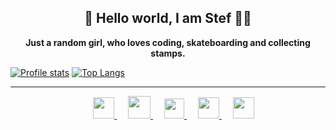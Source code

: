 <h2 align="center">👋 Hello world, I am Stef 👩‍💻</h2>

<p align="center">
  <strong>Just a random girl, who loves coding, skateboarding and collecting stamps.</strong>
</p>

[![Profile stats](https://github-readme-stats.vercel.app/api?username=ksteflovic&show_icons=true&layout=compact&theme=slateorange)](https://github.com/pajka-js)
[![Top Langs](https://github-readme-stats.vercel.app/api/top-langs/?username=ksteflovic&layout=compact&theme=slateorange)](https://github.com/pajka-js/github-readme-stats)

---

<p align="center">
  &emsp;
  <a href="mailto: k.steflovic@gmail.com">
    <img src="https://img.icons8.com/plasticine/100/000000/email.png" width="34px"/>
  </a>
  &emsp;
  <a href="https://twitter.com/st3fina">
    <img src="https://img.icons8.com/cotton/64/000000/twitter.png" width="36px"/>
  </a>
  &emsp;
  <a href= "https://instagram.com/st3fina">
    <img src="https://img.icons8.com/dusk/100/000000/instagram-new.png" width="32px"/>
  </a>
  &emsp;
  <a href="https://www.buymeacoffee.com/pajka">
    <img src="https://img.icons8.com/fluent/48/000000/coffee-to-go.png" width="34px"/>
  </a> 
  &emsp;
  <a href="https://www.linkedin.com/in/krist%C3%ADna-%C5%A1teflovi%C4%8Dov%C3%A1-483b75153">
    <img src="https://img.icons8.com/color/48/000000/linkedin.png" width="34px"/>
  </a>
  <br />
  
</p>

<!--
**pajka-js/pajka-js** is a ✨ _special_ ✨ repository because its `README.md` (this file) appears on her GitHub profile.
-->
